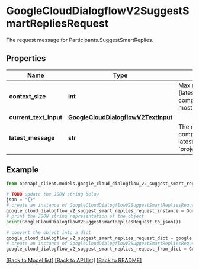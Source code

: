 # GoogleCloudDialogflowV2SuggestSmartRepliesRequest

The request message for Participants.SuggestSmartReplies.

## Properties

Name | Type | Description | Notes
------------ | ------------- | ------------- | -------------
**context_size** | **int** | Max number of messages prior to and including [latest_message] to use as context when compiling the suggestion. By default 20 and at most 50. | [optional] 
**current_text_input** | [**GoogleCloudDialogflowV2TextInput**](GoogleCloudDialogflowV2TextInput.md) |  | [optional] 
**latest_message** | **str** | The name of the latest conversation message to compile suggestion for. If empty, it will be the latest message of the conversation. Format: &#x60;projects//locations//conversations//messages/&#x60;. | [optional] 

## Example

```python
from openapi_client.models.google_cloud_dialogflow_v2_suggest_smart_replies_request import GoogleCloudDialogflowV2SuggestSmartRepliesRequest

# TODO update the JSON string below
json = "{}"
# create an instance of GoogleCloudDialogflowV2SuggestSmartRepliesRequest from a JSON string
google_cloud_dialogflow_v2_suggest_smart_replies_request_instance = GoogleCloudDialogflowV2SuggestSmartRepliesRequest.from_json(json)
# print the JSON string representation of the object
print(GoogleCloudDialogflowV2SuggestSmartRepliesRequest.to_json())

# convert the object into a dict
google_cloud_dialogflow_v2_suggest_smart_replies_request_dict = google_cloud_dialogflow_v2_suggest_smart_replies_request_instance.to_dict()
# create an instance of GoogleCloudDialogflowV2SuggestSmartRepliesRequest from a dict
google_cloud_dialogflow_v2_suggest_smart_replies_request_from_dict = GoogleCloudDialogflowV2SuggestSmartRepliesRequest.from_dict(google_cloud_dialogflow_v2_suggest_smart_replies_request_dict)
```
[[Back to Model list]](../README.md#documentation-for-models) [[Back to API list]](../README.md#documentation-for-api-endpoints) [[Back to README]](../README.md)


